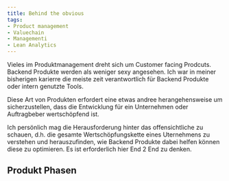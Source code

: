 ```yaml
---
title: Behind the obvious
tags:
- Product management
- Valuechain
- Managementi
- Lean Analytics
---
```


Vieles im Produktmanagement dreht sich um Customer facing Prodcuts. Backend Produkte werden als weniger sexy angesehen.
Ich war in meiner bisherigen karierre die meiste zeit verantwortlich für Backend Produkte oder intern genutzte Tools.

Diese Art von Produkten erfordert eine etwas andree herangehensweise um sicherzustellen, dass die Entwicklung für ein Unternehmen oder Auftragbeber wertschöpfend ist.

Ich persönlich mag die Herausforderung hinter das offensichtliche zu schauen, d.h. die gesamte Wertschöpfungskette eines Uternehmens zu verstehen und herauszufinden, wie Backend Produkte dabei helfen können diese zu optimieren.
Es ist erforderlich hier End 2 End zu denken.

<!-- more -->

## Produkt Phasen

 

